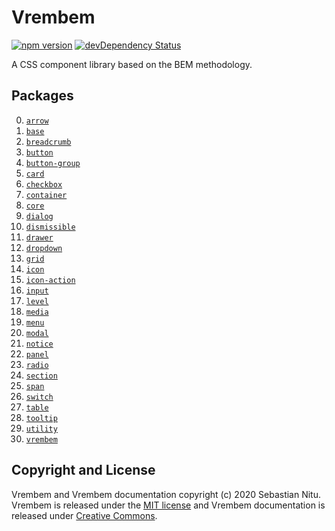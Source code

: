# Vrembem

[![npm version](https://img.shields.io/npm/v/vrembem.svg)](https://www.npmjs.com/package/vrembem)
[![devDependency Status](https://img.shields.io/david/dev/sebnitu/vrembem.svg)](https://david-dm.org/sebnitu/vrembem?type=dev)


A CSS component library based on the BEM methodology.

## Packages

0. [`arrow`](./packages/arrow#readme)
0. [`base`](./packages/base#readme)
0. [`breadcrumb`](./packages/breadcrumb#readme)
0. [`button`](./packages/button#readme)
0. [`button-group`](./packages/button-group#readme)
0. [`card`](./packages/card#readme)
0. [`checkbox`](./packages/checkbox#readme)
0. [`container`](./packages/container#readme)
0. [`core`](./packages/core#readme)
0. [`dialog`](./packages/dialog#readme)
0. [`dismissible`](./packages/dismissible#readme)
0. [`drawer`](./packages/drawer#readme)
0. [`dropdown`](./packages/dropdown#readme)
0. [`grid`](./packages/grid#readme)
0. [`icon`](./packages/icon#readme)
0. [`icon-action`](./packages/icon-action#readme)
0. [`input`](./packages/input#readme)
0. [`level`](./packages/level#readme)
0. [`media`](./packages/media#readme)
0. [`menu`](./packages/menu#readme)
0. [`modal`](./packages/modal#readme)
0. [`notice`](./packages/notice#readme)
0. [`panel`](./packages/panel#readme)
0. [`radio`](./packages/radio#readme)
0. [`section`](./packages/section#readme)
0. [`span`](./packages/span#readme)
0. [`switch`](./packages/switch#readme)
0. [`table`](./packages/table#readme)
0. [`tooltip`](./packages/tooltip#readme)
0. [`utility`](./packages/utility#readme)
0. [`vrembem`](./packages/vrembem#readme)

## Copyright and License

Vrembem and Vrembem documentation copyright (c) 2020 Sebastian Nitu. Vrembem is released under the [MIT license](https://github.com/sebnitu/vrembem/blob/master/LICENSE) and Vrembem documentation is released under [Creative Commons](https://github.com/sebnitu/vrembem/blob/master/docs/LICENSE).
